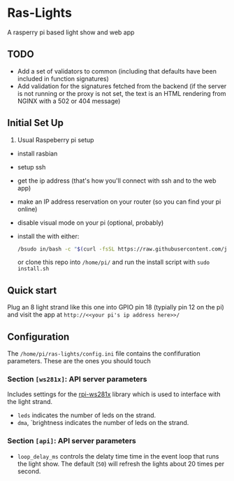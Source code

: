 # Ras-Lights

A rasperry pi based light show and web app

## TODO

* Add a set of validators to common (including that defaults have been included in function signatures)
* Add validation for the signatures fetched from the backend (if the server is
    not running or the proxy is not set, the text is an HTML rendering from NGINX with a 502 or 404 message)

## Initial Set Up

1. Usual Raspeberry pi setup

* install rasbian
* setup ssh
* get the ip address (that's how you'll connect with ssh and to the web app)
* make an IP address reservation on your router (so you can find your pi online)
* disable visual mode on your pi (optional, probably)
* install the with either:

    ```sh
    /bsudo in/bash -c "$(curl -fsSL https://raw.githubusercontent.com/jdthorpe/ras-lights/main/install.sh)"
    ```

    or clone this repo into `/home/pi/` and run the install script with `sudo install.sh`


## Quick start

Plug an 8 light strand like this one into GPIO pin 18 (typially pin 12 on the
pi)  and visit the app at `http://<<your pi's ip address here>>/`

## Configuration

The `/home/pi/ras-lights/config.ini` file contains the confifuration parameters.
These are the ones you should touch

### Section `[ws281x]`: API server parameters

Includes settings for the [rpi-ws281x]() library which is used to interface with the light strand.

* `leds` indicates the number of leds on the strand.  
* `dma`, `brightness  indicates the number of leds on the strand.  


### Section `[api]`: API server parameters

* `loop_delay_ms` controls the delaty time time in the event loop that runs the light show.  The default (`50`) will refresh the lights about 20 times per second.